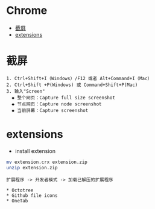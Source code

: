 # Chrome

   * [截屏](#截屏)
   * [extensions](#extensions)

# 截屏
```text
1. Ctrl+Shift+I（Windows）/F12 或者 Alt+Command+I（Mac）
2. Ctrl+Shift +P(Windows) 或 Command+Shift+P(Mac)
3. 输入"Screen"
  ◆ 整个网页：Capture full size screenshot
  ◆ 节点网页：Capture node screenshot
  ◆ 当前屏幕：Capture screenshot
```
# extensions
* install extension
```bash
mv extension.crx extension.zip
unzip extension.zip
```
```text
扩展程序 -> 开发者模式 -> 加载已解压的扩展程序
```
```text
* Octotree
* Github file icons
* OneTab
```
